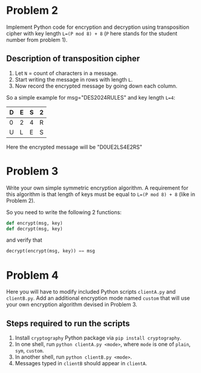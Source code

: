 # Problem 2
Implement Python code for encryption and decryption using transposition cipher with key length `L=(P mod 8) + 8` (`P` here stands for the student number from problem 1).

## Description of transposition cipher
1. Let `N` = count of characters in a message.
2. Start writing the message in rows with length `L`.
3. Now record the encrypted message by going down each column. 

So a simple example for msg="DES2024RULES" and key length `L=4`:

| D | E | S | 2 |
| --- | --- | --- | --- |
| 0 | 2 | 4 | R |
| U | L | E | S |

Here the encrypted message will be "D0UE2LS4E2RS"

# Problem 3
Write your own simple symmetric encryption algorithm. A requirement for this algorithm is that length of keys must be equal to `L=(P mod 8) + 8` (like in Problem 2).

So you need to write the following 2 functions:
```Python
def encrypt(msg, key)
def decrypt(msg, key)
```
and verify that
```Python
decrypt(encrypt(msg, key)) == msg
```

# Problem 4
Here you will have to modify included Python scripts `clientA.py` and `clientB.py`.
Add an additional encryption mode named `custom` that will use your own encryption algorithm devised in Problem 3.

## Steps required to run the scripts
1. Install `cryptography` Python package via `pip install cryptography`.
2. In one shell, run `python clientA.py <mode>`, where `mode` is one of `plain`, `sym`, `custom`.
3. In another shell, run `python clientB.py <mode>`.
4. Messages typed in `clientB` should appear in `clientA`.
